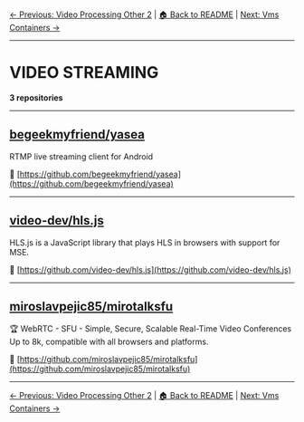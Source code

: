 [← Previous: Video Processing Other 2](video-processing-other-2.txt) | [🏠 Back to README](../README.md) | [Next: Vms Containers →](vms-containers.txt)

---

# VIDEO STREAMING

**3 repositories**

---

## [begeekmyfriend/yasea](https://github.com/begeekmyfriend/yasea)

RTMP live streaming client for Android

🔗 [https://github.com/begeekmyfriend/yasea](https://github.com/begeekmyfriend/yasea)

---

## [video-dev/hls.js](https://github.com/video-dev/hls.js)

HLS.js is a JavaScript library that plays HLS in browsers with support for MSE.

🔗 [https://github.com/video-dev/hls.js](https://github.com/video-dev/hls.js)

---

## [miroslavpejic85/mirotalksfu](https://github.com/miroslavpejic85/mirotalksfu)

🏆 WebRTC - SFU - Simple, Secure, Scalable Real-Time Video Conferences Up to 8k, compatible with all browsers and platforms.

🔗 [https://github.com/miroslavpejic85/mirotalksfu](https://github.com/miroslavpejic85/mirotalksfu)

---


[← Previous: Video Processing Other 2](video-processing-other-2.txt) | [🏠 Back to README](../README.md) | [Next: Vms Containers →](vms-containers.txt)
